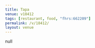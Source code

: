 ```yaml
---
title: Tapa
venue: v18412
tags: [restaurant, food, "fhrs:662209"]
permalink: /v/18412/
layout: venue
---
```

null